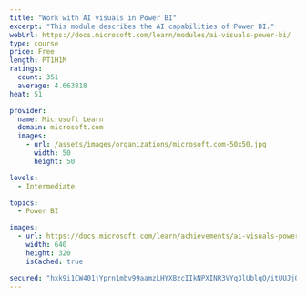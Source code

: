 ```yaml
---
title: "Work with AI visuals in Power BI"
excerpt: "This module describes the AI capabilities of Power BI."
webUrl: https://docs.microsoft.com/learn/modules/ai-visuals-power-bi/
type: course
price: Free
length: PT1H1M
ratings:
  count: 351
  average: 4.663818
heat: 51

provider:
  name: Microsoft Learn
  domain: microsoft.com
  images:
    - url: /assets/images/organizations/microsoft.com-50x50.jpg
      width: 50
      height: 50

levels:
  - Intermediate

topics:
  - Power BI

images:
  - url: https://docs.microsoft.com/learn/achievements/ai-visuals-power-bi-social.png
    width: 640
    height: 320
    isCached: true

secured: "hxk9i1CW401jYprn1mbv99aamzLHYXBzcIIkNPXINR3VYq3lUblqO/itUUJj0oCiJFgVd93aZu804+Op6uGVwke7sLa+b9qSiCDJUo2x93FAcM0FdKx23oVhCUG8MCCIFKOJWcIdw40d7FEYe8YCAOkBspJPTcXJFzVTO9T+nbMik+mbJB9Nrom+KOXKm7PvKXRTUd5g91L/+lCiYK7CadHJW3cdI5VKSajS5hmO3GGLVpmidSep6rFNJjQQ23DnTa7MeQD29WtMM2jbKv4MyoCd/pbvPBW/l1Dqz6TIriwRXMYX2b/79ZlBn4Hak1VJfYu1aiWiZOmCVewdbvENT4bPit56HRnvzJgBU6BhclDBmwEzoJCzbTtQwSfnbL9vbCVncVexZLZ47bG6gZmhkUH28jMi46CRZsZ8KS3Kzsg=;jcRukyDnL+cx0VgWXygWLg=="
---
```


